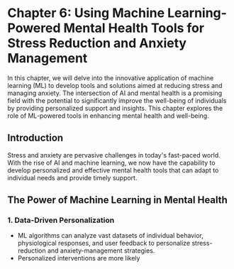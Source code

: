 Chapter 6: Using Machine Learning-Powered Mental Health Tools for Stress Reduction and Anxiety Management
=========================================================================================================

In this chapter, we will delve into the innovative application of machine learning (ML) to develop tools and solutions aimed at reducing stress and managing anxiety. The intersection of AI and mental health is a promising field with the potential to significantly improve the well-being of individuals by providing personalized support and insights. This chapter explores the role of ML-powered tools in enhancing mental health and well-being.

Introduction
------------

Stress and anxiety are pervasive challenges in today's fast-paced world. With the rise of AI and machine learning, we now have the capability to develop personalized and effective mental health tools that can adapt to individual needs and provide timely support.

The Power of Machine Learning in Mental Health
----------------------------------------------

### 1. **Data-Driven Personalization**

* ML algorithms can analyze vast datasets of individual behavior, physiological responses, and user feedback to personalize stress-reduction and anxiety-management strategies.
* Personalized interventions are more likely

